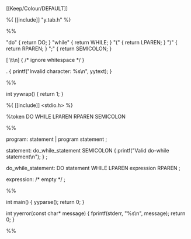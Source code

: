 [[Keep/Colour/DEFAULT]] 

%{
[[include]] "y.tab.h"
%}

%%

"do"        { return DO; }
"while"     { return WHILE; }
"("         { return LPAREN; }
")"         { return RPAREN; }
";"         { return SEMICOLON; }

[ \t\n]     { /* ignore whitespace */ }

.           { printf("Invalid character: %s\n", yytext); }

%%

int yywrap() {
    return 1;
}




%{
[[include]] <stdio.h>
%}

%token DO WHILE LPAREN RPAREN SEMICOLON

%%

program: statement
       | program statement
       ;

statement: do_while_statement SEMICOLON { printf("Valid do-while statement\n"); }
         ;

do_while_statement: DO statement WHILE LPAREN expression RPAREN
                  ;

expression: /* empty */
          ;

%%

int main() {
    yyparse();
    return 0;
}

int yyerror(const char* message) {
    fprintf(stderr, "%s\n", message);
    return 0;
}

%%








